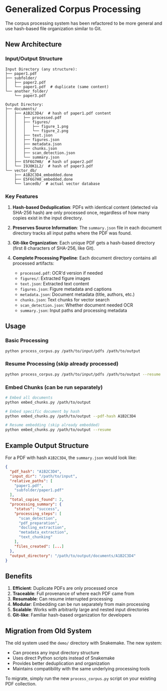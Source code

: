 # Generalized Corpus Processing

The corpus processing system has been refactored to be more general and use hash-based file organization similar to Git.

## New Architecture

### Input/Output Structure

```
Input Directory (any structure):
├── paper1.pdf
├── subfolder/
│   ├── paper2.pdf
│   └── paper1.pdf  # duplicate (same content)
└── another_folder/
    └── paper3.pdf

Output Directory:
├── documents/
│   ├── A1B2C3D4/  # hash of paper1.pdf content
│   │   ├── processed.pdf
│   │   ├── figures/
│   │   │   ├── figure_1.png
│   │   │   └── figure_2.png
│   │   ├── text.json
│   │   ├── figures.json
│   │   ├── metadata.json
│   │   ├── chunks.json
│   │   ├── scan_detection.json
│   │   └── summary.json
│   ├── E5F6G7H8/  # hash of paper2.pdf
│   └── I9J0K1L2/  # hash of paper3.pdf
└── vector_db/
    ├── A1B2C3D4_embedded.done
    ├── E5F6G7H8_embedded.done
    └── lancedb/  # actual vector database
```

### Key Features

1. **Hash-based Deduplication**: PDFs with identical content (detected via SHA-256 hash) are only processed once, regardless of how many copies exist in the input directory.

2. **Preserves Source Information**: The `summary.json` file in each document directory tracks all input paths where the PDF was found.

3. **Git-like Organization**: Each unique PDF gets a hash-based directory (first 8 characters of SHA-256, like Git).

4. **Complete Processing Pipeline**: Each document directory contains all processed artifacts:
   - `processed.pdf`: OCR'd version if needed
   - `figures/`: Extracted figure images
   - `text.json`: Extracted text content
   - `figures.json`: Figure metadata and captions
   - `metadata.json`: Document metadata (title, authors, etc.)
   - `chunks.json`: Text chunks for vector search
   - `scan_detection.json`: Whether document needed OCR
   - `summary.json`: Input paths and processing metadata

## Usage

### Basic Processing

```bash
python process_corpus.py /path/to/input/pdfs /path/to/output
```

### Resume Processing (skip already processed)

```bash
python process_corpus.py /path/to/input/pdfs /path/to/output --resume
```

### Embed Chunks (can be run separately)

```bash
# Embed all documents
python embed_chunks.py /path/to/output

# Embed specific document by hash
python embed_chunks.py /path/to/output --pdf-hash A1B2C3D4

# Resume embedding (skip already embedded)
python embed_chunks.py /path/to/output --resume
```

## Example Output Structure

For a PDF with hash `A1B2C3D4`, the `summary.json` would look like:

```json
{
  "pdf_hash": "A1B2C3D4",
  "input_dir": "/path/to/input",
  "relative_paths": [
    "paper1.pdf",
    "subfolder/paper1.pdf"
  ],
  "total_copies_found": 2,
  "processing_summary": {
    "status": "success",
    "processing_steps": [
      "scan_detection",
      "pdf_preparation", 
      "docling_extraction",
      "metadata_extraction",
      "text_chunking"
    ],
    "files_created": [...]
  },
  "output_directory": "/path/to/output/documents/A1B2C3D4"
}
```

## Benefits

1. **Efficient**: Duplicate PDFs are only processed once
2. **Traceable**: Full provenance of where each PDF came from
3. **Resumable**: Can resume interrupted processing
4. **Modular**: Embedding can be run separately from main processing
5. **Scalable**: Works with arbitrarily large and nested input directories
6. **Git-like**: Familiar hash-based organization for developers

## Migration from Old System

The old system used the `demo/` directory with Snakemake. The new system:

- Can process any input directory structure
- Uses direct Python scripts instead of Snakemake
- Provides better deduplication and organization
- Maintains compatibility with the same underlying processing tools

To migrate, simply run the new `process_corpus.py` script on your existing PDF collection.